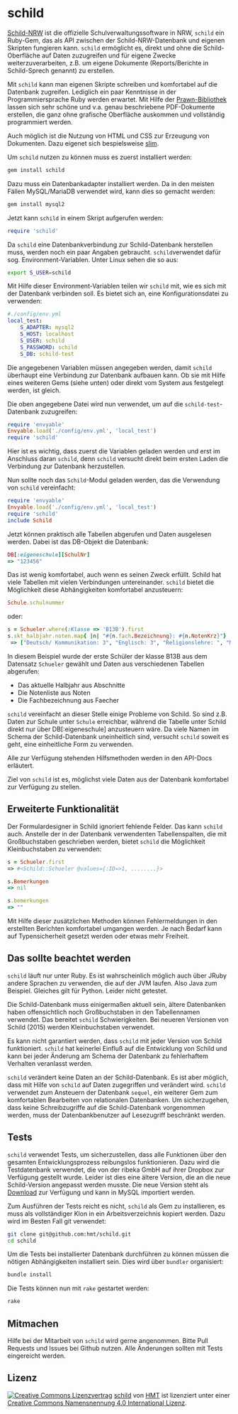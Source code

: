 # schild

[Schild-NRW](http://www.svws.nrw.de/index.php?id=schildnrw) ist die offizielle Schulverwaltungssoftware in NRW, `schild` ein Ruby-Gem, das als API zwischen der Schild-NRW-Datenbank und eigenen Skripten fungieren kann. `schild` ermöglicht es, direkt und ohne die Schild-Oberfläche auf Daten zuzugreifen und für eigene Zwecke weiterzuverarbeiten, z.B. um eigene Dokumente (Reports/Berichte in Schild-Sprech genannt) zu erstellen.

Mit `schild` kann man eigenen Skripte schreiben und komfortabel auf die Datenbank zugreifen. Lediglich ein paar Kenntnisse in der Programmiersprache Ruby werden erwartet. Mit Hilfe der [Prawn-Bibliothek](http://prawnpdf.org/) lassen sich sehr schöne und v.a. genau beschriebene PDF-Dokumente erstellen, die ganz ohne grafische Oberfläche auskommen und vollständig programmiert werden.

Auch möglich ist die Nutzung von HTML und CSS zur Erzeugung von Dokumenten. Dazu eigenet sich bespielsweise [slim](http://slim-lang.com).

Um `schild` nutzen zu können muss es zuerst installiert werden:

```sh
gem install schild
```

Dazu muss ein Datenbankadapter installiert werden. Da in den meisten Fällen MySQL/MariaDB verwendet wird, kann dies so gemacht werden:

```sh
gem install mysql2
```

Jetzt kann `schild` in einem Skript aufgerufen werden:

```ruby
require 'schild'
```
Da `schild` eine Datenbankverbindung zur Schild-Datenbank herstellen muss, werden noch ein paar Angaben gebraucht. `schild`verwendet dafür sog. Environment-Variablen. Unter Linux sehen die so aus:

```sh
export S_USER=schild
```

Mit Hilfe dieser Environment-Variablen teilen wir `schild` mit, wie es sich mit der Datenbank verbinden soll. Es bietet sich an, eine Konfigurationsdatei zu verwenden:

```yaml
#./config/env.yml
local_test:
    S_ADAPTER: mysql2
    S_HOST: localhost
    S_USER: schild
    S_PASSWORD: schild
    S_DB: schild-test
```        

Die angegebenen Variablen müssen angegeben werden, damit `schild` überhaupt eine Verbindung zur Datenbank aufbauen kann. Ob sie mit Hilfe eines weiteren Gems (siehe unten) oder direkt vom System aus festgelegt werden, ist gleich.

Die oben angegebene Datei wird nun verwendet, um auf die `schild-test`-Datenbank zuzugreifen:

```ruby
require 'envyable'
Envyable.load('./config/env.yml', 'local_test')
require 'schild'
```

Hier ist es wichtig, dass zuerst die Variablen geladen werden und erst im Anschluss daran `schild`, denn `schild` versucht direkt beim ersten Laden die Verbindung zur Datenbank herzustellen.
        
Nun sollte noch das `Schild`-Modul geladen werden, das die Verwendung von  `schild` vereinfacht:
        
```ruby
require 'envyable'
Envyable.load('./config/env.yml', 'local_test')
require 'schild'
include Schild
```

Jetzt können praktisch alle Tabellen abgerufen und Daten ausgelesen werden. Dabei ist das DB-Objekt die Datenbank:

```ruby
DB[:eigeneschule][SchulNr]
=> "123456"
```

Das ist wenig komfortabel, auch wenn es seinen Zweck erfüllt. Schild hat viele Tabellen mit vielen Verbindungen untereinander. `schild` bietet die Möglichkeit diese Abhängigkeiten komfortabel anzusteuern:

```ruby
Schule.schulnummer
```

oder:

```ruby
s = Schueler.where(:Klasse => 'B13B').first
s.skt_halbjahr.noten.map{ |n| "#{n.fach.Bezeichnung}: #{n.NotenKrz}"}
 => ["Deutsch/ Kommunikation: 3", "Englisch: 3", "Religionslehre: ", "Mathematik: 4-", "Sport/ Gesundheitsförderung: 2", "Wirtschafts- und Betriebslehre: 3", "Datenverarbeitung: ", "Fachpraxis Textil/ Bekleidung: 2", "Gestaltungslehre: 3", "Politik/ Gesellschaftslehre: 2", "Technologie Bekleidung: 5", "Technisches Zeichnen Bekleidung: 4"] 
```

In diesem Beispiel wurde der erste Schüler der klasse B13B aus dem Datensatz `Schueler` gewählt und Daten aus verschiedenen Tabellen abgerufen:

* Das aktuelle Halbjahr aus Abschnitte
* Die Notenliste aus Noten
* Die Fachbezeichnung aus Faecher

`schild` vereinfacht an dieser Stelle einige Probleme von Schild. So sind z.B. Daten zur Schule unter `Schule` erreichbar, während die Tabelle unter Schild direkt nur über DB[:eigeneschule] anzusteuern wäre. Da viele Namen im Schema der Schild-Datenbank uneinheitlich sind, versucht `schild` soweit es geht, eine einheitliche Form zu verwenden. 

Alle zur Verfügung stehenden Hilfsmethoden werden in den API-Docs erläutert.

Ziel von `schild` ist es, möglichst viele Daten aus der Datenbank komfortabel zur Verfügung zu stellen.

## Erweiterte Funktionalität
Der Formulardesigner in Schild ignoriert fehlende Felder. Das kann `schild` auch. Anstelle der in der Datenbank verwendenten Tabellenspalten, die mit Großbuchstaben geschrieben werden, bietet `schild` die Möglichkeit Kleinbuchstaben zu verwenden:

```ruby
s = Schueler.first
=> #<Schild::Schueler @values={:ID=>1, ........}>

s.Bemerkungen
=> nil

s.bemerkungen
=> ""
```

Mit Hilfe dieser zusätzlichen Methoden können Fehlermeldungen in den erstellten Berichten komfortabel umgangen werden. Je nach Bedarf kann auf Typensicherheit gesetzt werden oder etwas mehr Freiheit.

## Das sollte beachtet werden
`schild` läuft nur unter Ruby. Es ist wahrscheinlich möglich auch über JRuby andere Sprachen zu verwenden, die auf der JVM laufen. Also Java zum Beispiel. Gleiches gilt für Python. Leider nicht getestet.

Die Schild-Datenbank muss einigermaßen aktuell sein, ältere Datenbanken haben offensichtlich noch Großbuchstaben in den Tabellennamen verwendet. Das bereitet `schild` Schwierigkeiten. Bei neueren Versionen von Schild (2015) werden Kleinbuchstaben verwendet.

Es kann nicht garantiert werden, dass `schild` mit jeder Version von Schild funktioniert. `schild` hat keinerlei Einfluß auf die Entwicklung von Schild und kann bei jeder Änderung am Schema der Datenbank zu fehlerhaftem Verhalten veranlasst werden.

`schild` verändert keine Daten an der Schild-Datenbank. Es ist aber möglich, dass mit Hilfe von `schild` auf Daten zugegriffen und verändert wird. `schild` verwendet zum Ansteuern der Datenbank `sequel`, ein weiterer Gem zum komfortablen Bearbeiten von relationalen Datenbanken. Um sicherzugehen, dass keine Schreibzugriffe auf die Schild-Datenbank vorgenommen werden, muss der Datenbankbenutzer auf Lesezugriff beschränkt werden.

## Tests
`schild` verwendet Tests, um sicherzustellen, dass alle Funktionen über den gesamten Entwicklungsprozess reibungslos funktionieren. Dazu wird die Testdatenbank verwendet, die von der ribeka GmbH auf ihrer Dropbox zur Verfügung gestellt wurde. Leider ist dies eine ältere Version, die an die neue Schild-Version angepasst werden musste. Die neue Version steht als [Download](https://www.dropbox.com/s/tyswqh1burf4ijo/schild-test.sql.gz?dl=0) zur Verfügung und kann in MySQL importiert werden.

Zum Ausführen der Tests reicht es nicht, `schild` als Gem zu installieren, es muss als vollständiger Klon in ein Arbeitsverzeichnis kopiert werden. Dazu wird im Besten Fall git verwendet:

```sh
git clone git@github.com:hmt/schild.git
cd schild
```

Um die Tests bei installierter Datenbank durchführen zu können müssen die nötigen Abhängigkeiten installiert sein. Dies wird über `bundler` organisiert:

```sh
bundle install
```

Die Tests können nun mit `rake` gestartet werden:

```sh
rake
```

## Mitmachen
Hilfe bei der Mitarbeit von `schild` wird gerne angenommen. Bitte Pull Requests und Issues bei Github nutzen. Alle Änderungen sollten mit Tests eingereicht werden.

## Lizenz
[![Creative Commons Lizenzvertrag](https://i.creativecommons.org/l/by/4.0/88x31.png)]("http://creativecommons.org/licenses/by/4.0/")
[schild](https://github.com/hmt/schild) von [HMT](https://github.com/hmt) ist lizenziert unter einer [Creative Commons Namensnennung 4.0 International Lizenz](http://creativecommons.org/licenses/by/4.0/).





